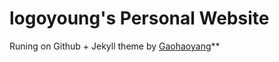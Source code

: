 # logoyoung's Personal Website

Runing on Github + Jekyll theme by [Gaohaoyang](https://github.com/Gaohaoyang/gaohaoyang.github.io)**

